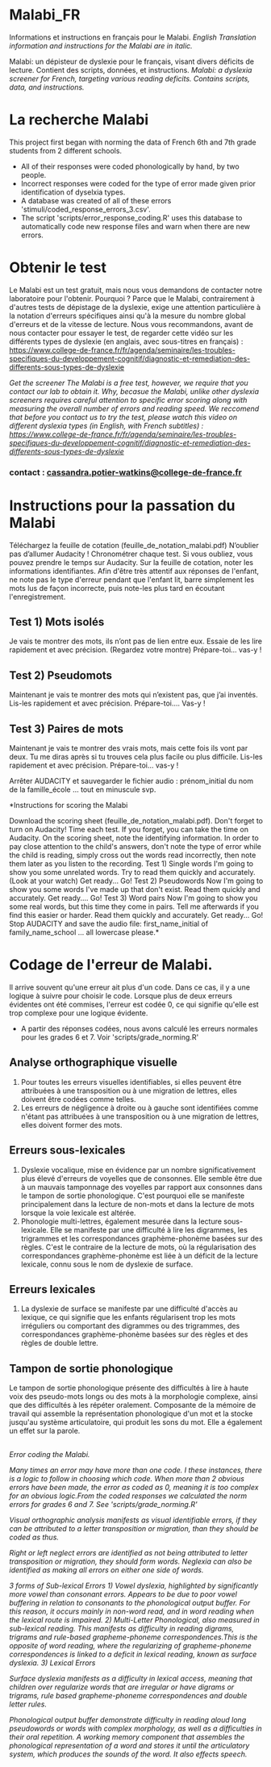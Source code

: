 # Malabi_FR
Informations et instructions en français pour le Malabi. 
*English Translation information and instructions for the Malabi are in italic.*

Malabi: un dépisteur de dyslexie pour le français, visant divers déficits de lecture. Contient des scripts, données, et instructions.
*Malabi: a dyslexia screener for French, targeting various reading deficits. Contains scripts, data, and instructions.*

# La recherche Malabi
This project first began with norming the data of French 6th and 7th grade students from 2 different schools.
- All of their responses were coded phonologically by hand, by two people. 
- Incorrect responses were coded for the type of error made given prior identification of dyselxia types.
- A database was created of all of these errors 'stimuli/coded_response_errors_3.csv'.
- The script 'scripts/error_response_coding.R' uses this database to automatically code new response files and warn when there are new errors.

# Obtenir le test
Le Malabi est un test gratuit, mais nous vous demandons de contacter notre laboratoire pour l'obtenir. Pourquoi ? Parce que le Malabi, contrairement à d'autres tests de dépistage de la dyslexie, exige une attention particulière à la notation d'erreurs spécifiques ainsi qu'à la mesure du nombre global d'erreurs et de la vitesse de lecture. Nous vous recommandons, avant de nous contacter pour essayer le test, de regarder cette vidéo sur les différents types de dyslexie (en anglais, avec sous-titres en français) : https://www.college-de-france.fr/fr/agenda/seminaire/les-troubles-specifiques-du-developpement-cognitif/diagnostic-et-remediation-des-differents-sous-types-de-dyslexie

*Get the screener*
*The Malabi is a free test, however, we require that you contact our lab to obtain it. Why, becasue the Malabi, unlike other dyslexia screeners requires careful attention to specific error scoring along with measuring the overall number of errors and reading speed. We reccomend that before you contact us to try the test, please watch this video on different dyslexia types (in English, with French subtitles) : https://www.college-de-france.fr/fr/agenda/seminaire/les-troubles-specifiques-du-developpement-cognitif/diagnostic-et-remediation-des-differents-sous-types-de-dyslexie*

### contact : cassandra.potier-watkins@college-de-france.fr

# Instructions pour la passation du Malabi
Téléchargez la feuille de cotation (feuille_de_notation_malabi.pdf)
N’oublier pas d’allumer Audacity ! Chronométrer chaque test. Si vous oubliez, vous pouvez prendre le temps sur Audacity. Sur la feuille de cotation, noter les informations identifiantes. Afin d'être très attentif aux réponses de l'enfant, ne note pas le type d'erreur pendant que l'enfant lit, barre simplement les mots lus de façon incorrecte, puis note-les plus tard en écoutant l'enregistrement.
## Test 1) Mots isolés 
Je vais te montrer des mots, ils n’ont pas de lien entre eux. Essaie de les lire rapidement et avec précision. (Regardez votre montre) Prépare-toi… vas-y !
## Test 2) Pseudomots
Maintenant je vais te montrer des mots qui n’existent pas, que j’ai inventés. Lis-les rapidement et avec précision. Prépare-toi…. Vas-y !
## Test 3) Paires de mots 
Maintenant je vais te montrer des vrais mots, mais cette fois ils vont par deux. Tu me diras après si tu trouves cela plus facile ou plus difficile. Lis-les rapidement et avec précision. Prépare-toi… vas-y !

Arrêter AUDACITY et sauvegarder le fichier audio : prénom_initial du nom de la famille_école … tout en minuscule svp.


*Instructions for scoring the Malabi

Download the scoring sheet (feuille_de_notation_malabi.pdf).
Don't forget to turn on Audacity! Time each test. If you forget, you can take the time on Audacity. On the scoring sheet, note the identifying information. In order to pay close attention to the child's answers, don't note the type of error while the child is reading, simply cross out the words read incorrectly, then note them later as you listen to the recording.
Test 1) Single words 
I'm going to show you some unrelated words. Try to read them quickly and accurately. (Look at your watch) Get ready... Go!
Test 2) Pseudowords
Now I'm going to show you some words I've made up that don't exist. Read them quickly and accurately. Get ready.... Go!
Test 3) Word pairs 
Now I'm going to show you some real words, but this time they come in pairs. Tell me afterwards if you find this easier or harder. Read them quickly and accurately. Get ready... Go!
Stop AUDACITY and save the audio file: first_name_initial of family_name_school ... all lowercase please.*

# Codage de l'erreur de Malabi.
Il arrive souvent qu'une erreur ait plus d'un code. Dans ce cas, il y a une logique à suivre pour choisir le code. Lorsque plus de deux erreurs évidentes ont été commises, l'erreur est codée 0, ce qui signifie qu'elle est trop complexe pour une logique évidente.
- A partir des réponses codées, nous avons calculé les erreurs normales pour les grades 6 et 7. Voir 'scripts/grade_norming.R'

## Analyse orthographique visuelle
1) Pour toutes les erreurs visuelles identifiables, si elles peuvent être attribuées à une transposition ou à une migration de lettres, elles doivent être codées comme telles.
2) Les erreurs de négligence à droite ou à gauche sont identifiées comme n'étant pas attribuées à une transposition ou à une migration de lettres, elles doivent former des mots.

## Erreurs sous-lexicales
1) Dyslexie vocalique, mise en évidence par un nombre significativement plus élevé d'erreurs de voyelles que de consonnes. Elle semble être due à un mauvais tamponnage des voyelles par rapport aux consonnes dans le tampon de sortie phonologique. C'est pourquoi elle se manifeste principalement dans la lecture de non-mots et dans la lecture de mots lorsque la voie lexicale est altérée.
2) Phonologie multi-lettres, également mesurée dans la lecture sous-lexicale. Elle se manifeste par une difficulté à lire les digrammes, les trigrammes et les correspondances graphème-phonème basées sur des règles. C'est le contraire de la lecture de mots, où la régularisation des correspondances graphème-phonème est liée à un déficit de la lecture lexicale, connu sous le nom de dyslexie de surface.

## Erreurs lexicales
1) La dyslexie de surface se manifeste par une difficulté d'accès au lexique, ce qui signifie que les enfants régularisent trop les mots irréguliers ou comportant des digrammes ou des trigrammes, des correspondances graphème-phonème basées sur des règles et des règles de double lettre.

## Tampon de sortie phonologique
Le tampon de sortie phonologique présente des difficultés à lire à haute voix des pseudo-mots longs ou des mots à la morphologie complexe, ainsi que des difficultés à les répéter oralement. Composante de la mémoire de travail qui assemble la représentation phonologique d'un mot et la stocke jusqu'au système articulatoire, qui produit les sons du mot. Elle a également un effet sur la parole.


##
*Error coding the Malabi.*

*Many times an error may have more than one code. I these instances, there is a logic to follow in choosing which code. When more than 2 obvious errors have been made, the error as coded as 0, meaning it is too complex for an obvious logic.From the coded responses we calculated the norm errors for grades 6 and 7. See 'scripts/grade_norming.R'*

*Visual orthographic analysis manifests as visual identifiable errors, if they can be attributed to a letter transposition or migration, than they should be coded as thus.*

*Right or left neglect errors are identified as not being attributed to letter transposition or migration, they should form words. Neglexia can also be identified as making all errors on either one side of words.*

*3 forms of Sub-lexical Errors*
*1) Vowel dyslexia, highlighted by significantly more vowel than consonant errors. Appears to be due to poor vowel buffering in relation to consonants to the phonological output buffer. For this reason, it occurs mainly in non-word read, and in word reading when the lexical route is impaired.*
*2) Multi-Letter Phonological, also measured in sub-lexical reading. This manifests as difficulty in reading digrams, trigrams and rule-based grapheme-phoneme correspondences.This is the opposite of word reading, where the regularizing of grapheme-phoneme correspondences is linked to a deficit in lexical reading, known as surface dyslexia.*
*3) Lexical Errors*

*Surface dyslexia manifests as a difficulty in lexical access, meaning that children over regularize words that are irregular or have digrams or trigrams, rule based grapheme-phoneme correspondences and double letter rules.*

*Phonological output buffer demonstrate difficulty in reading aloud long pseudowords or words with complex morphology, as well as a difficulties in their oral repetition. A working memory component that assembles the phonological representation of a word and stores it until the articulatory system, which produces the sounds of the word. It also effects speech.*
